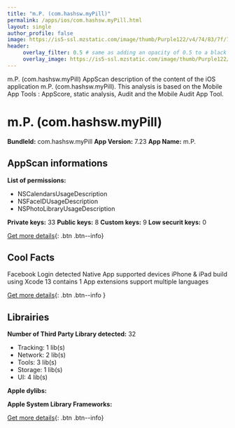 ```yaml
---
title: "m.P. (com.hashsw.myPill)"
permalink: /apps/ios/com.hashsw.myPill.html
layout: single
author_profile: false
image: https://is5-ssl.mzstatic.com/image/thumb/Purple122/v4/74/83/7f/74837f77-5e8f-cb98-ae1e-a2190e4c0e34/AppIcon_Paid-1x_U007emarketing-0-9-0-0-85-220.png/512x512bb.jpg
header: 
     overlay_filter: 0.5 # same as adding an opacity of 0.5 to a black background
     overlay_image: https://is5-ssl.mzstatic.com/image/thumb/Purple122/v4/74/83/7f/74837f77-5e8f-cb98-ae1e-a2190e4c0e34/AppIcon_Paid-1x_U007emarketing-0-9-0-0-85-220.png/512x512bb.jpg
---
```

m.P. (com.hashsw.myPill) AppScan description of the content of the iOS application m.P. (com.hashsw.myPill). This analysis is based on the Mobile App Tools : AppScore, static analysis, Audit and the Mobile Audit App Tool.

# m.P. (com.hashsw.myPill)

**BundleId:** com.hashsw.myPill
**App Version:** 7.23
**App Name:** m.P.


## AppScan informations 

**List of permissions:** 
- NSCalendarsUsageDescription
- NSFaceIDUsageDescription
- NSPhotoLibraryUsageDescription
  
  
**Private keys:** 33
**Public keys:** 8
**Custom keys:** 9
**Low securit keys:** 0
  
[Get more details](/pricing.html){: .btn .btn--info}

## Cool Facts

Facebook Login detected
Native App
supported devices iPhone & iPad
build using Xcode 13
contains 1 App extensions
support multiple languages
  
[Get more details](/pricing.html){: .btn .btn--info }

## Librairies 
**Number of Third Party Library detected:** 32
- Tracking: 1 lib(s)
- Network: 2 lib(s)
- Tools: 3 lib(s)
- Storage: 1 lib(s)
- UI: 4 lib(s)


**Apple dylibs:**


**Apple System Library Frameworks:**


  
[Get more details](/pricing.html){: .btn .btn--info}

